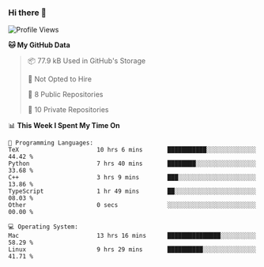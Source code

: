 ### Hi there 👋

<!--
**huayuan4396/huayuan4396** is a ✨ _special_ ✨ repository because its `README.md` (this file) appears on your GitHub profile.

Here are some ideas to get you started:

- 🔭 I’m currently working on ...
- 🌱 I’m currently learning ...
- 👯 I’m looking to collaborate on ...
- 🤔 I’m looking for help with ...
- 💬 Ask me about ...
- 📫 How to reach me: ...
- 😄 Pronouns: ...
- ⚡ Fun fact: ...
-->

<!--START_SECTION:waka-->
![Profile Views](http://img.shields.io/badge/Profile%20Views-0-blue)

**🐱 My GitHub Data** 

> 📦 77.9 kB Used in GitHub's Storage 
 > 
> 🚫 Not Opted to Hire
 > 
> 📜 8 Public Repositories 
 > 
> 🔑 10 Private Repositories 
 > 
📊 **This Week I Spent My Time On** 

```text
💬 Programming Languages: 
TeX                      10 hrs 6 mins       ███████████░░░░░░░░░░░░░░   44.42 % 
Python                   7 hrs 40 mins       ████████░░░░░░░░░░░░░░░░░   33.68 % 
C++                      3 hrs 9 mins        ███░░░░░░░░░░░░░░░░░░░░░░   13.86 % 
TypeScript               1 hr 49 mins        ██░░░░░░░░░░░░░░░░░░░░░░░   08.03 % 
Other                    0 secs              ░░░░░░░░░░░░░░░░░░░░░░░░░   00.00 % 

💻 Operating System: 
Mac                      13 hrs 16 mins      ███████████████░░░░░░░░░░   58.29 % 
Linux                    9 hrs 29 mins       ██████████░░░░░░░░░░░░░░░   41.71 % 
```


<!--END_SECTION:waka-->
